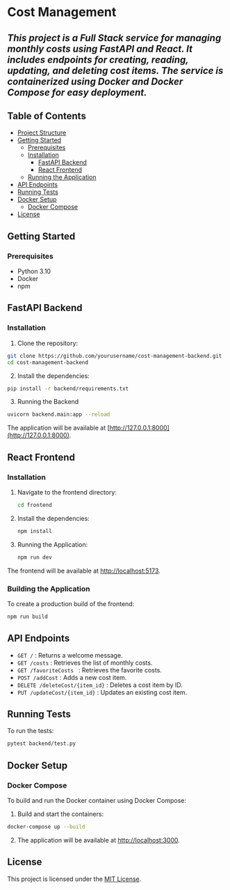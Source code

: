 # Cost Management 
## _This project is a Full Stack service for managing monthly costs using FastAPI and React. It includes endpoints for creating, reading, updating, and deleting cost items. The service is containerized using Docker and Docker Compose for easy deployment._


## Table of Contents

 - [Project Structure](https://github.com/Raz4546/cost-manager-python/blob/main/README.md#project-structure)
 - [Getting Started](https://github.com/Raz4546/cost-manager-python/blob/main/README.md#getting-started)
    - [Prerequisites](https://github.com/Raz4546/cost-manager-python?tab=readme-ov-file#prerequisites)
    - [Installation](https://github.com/Raz4546/cost-manager-python?tab=readme-ov-file#installation)
      - [FastAPI Backend](https://github.com/Raz4546/cost-manager-python?tab=readme-ov-file#fastapi-backend)
      - [React Frontend](https://github.com/Raz4546/cost-manager-python?tab=readme-ov-file#react-frontend)
    - [Running the Application](https://github.com/Raz4546/cost-manager-python?tab=readme-ov-file#running-the-application)
- [API Endpoints](https://github.com/Raz4546/cost-manager-python?tab=readme-ov-file#api-endpoints)
- [Running Tests](https://github.com/Raz4546/cost-manager-python?tab=readme-ov-file#running-tests)
- [Docker Setup](https://github.com/Raz4546/cost-manager-python?tab=readme-ov-file#docker-setup)
    - [Docker Compose](https://github.com/Raz4546/cost-manager-python?tab=readme-ov-file#docker-compose)
- [License](https://github.com/Raz4546/cost-manager-python?tab=readme-ov-file#license)

## Getting Started
### Prerequisites

- Python 3.10
- Docker
- npm
  
## FastAPI Backend
### Installation

1) Clone the repository:

```sh
git clone https://github.com/yourusername/cost-management-backend.git
cd cost-management-backend
```

2) Install the dependencies:

```sh
pip install -r backend/requirements.txt
```
3) Running the Backend

```sh
uvicorn backend.main:app --reload
```
The application will be available at [http://127.0.0.1:8000](http://127.0.0.1:8000).

## React Frontend
### Installation
1) Navigate to the frontend directory:
   ```sh
   cd frontend
   ```
2) Install the dependencies:
   ```sh
   npm install
   ```
3) Running the Application:
   ```sh
   npm run dev
   ```
The frontend will be available at [http://localhost:5173](http://localhost:5173).

### Building the Application
To create a production build of the frontend:
   ```sh
   npm run build
   ```

## API Endpoints

* `GET /` : Returns a welcome message.
* `GET /costs` : Retrieves the list of monthly costs.
* `GET /favoriteCosts ` : Retrieves the favorite costs.
* `POST /addCost` : Adds a new cost item.
* `DELETE /deleteCost/{item_id}` : Deletes a cost item by ID.
* `PUT /updateCost/{item_id}` : Updates an existing cost item.

## Running Tests
To run the tests:

```sh
pytest backend/test.py
```

## Docker Setup
### Docker Compose

To build and run the Docker container using Docker Compose:
1) Build and start the containers:
```sh
docker-compose up --build
```
2) The application will be available at [http://localhost:3000](http://localhost:3000).
 ## License

This project is licensed under the [MIT License](LICENSE).
